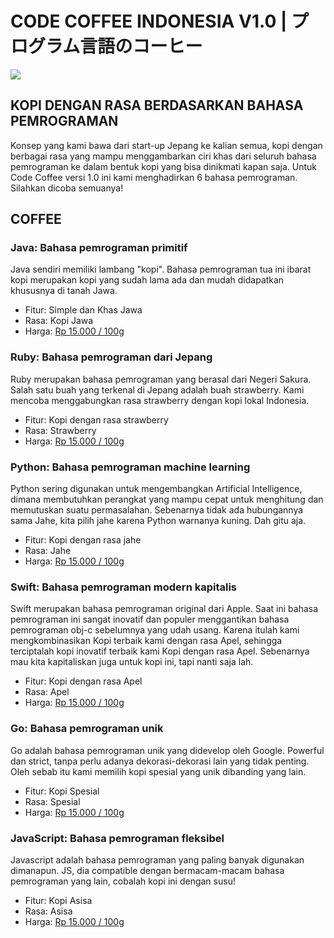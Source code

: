 # CODE COFFEE INDONESIA V1.0 | プログラム言語のコーヒー

![](.resources/main0.jpg)

## KOPI DENGAN RASA BERDASARKAN BAHASA PEMROGRAMAN

Konsep yang kami bawa dari start-up Jepang ke kalian semua, kopi dengan berbagai rasa yang mampu menggambarkan ciri khas dari seluruh bahasa pemrograman ke dalam bentuk kopi yang bisa dinikmati kapan saja. Untuk Code Coffee versi 1.0 ini kami menghadirkan 6 bahasa pemrograman. Silahkan dicoba semuanya!


## COFFEE

### Java: Bahasa pemrograman primitif

Java sendiri memiliki lambang "kopi". Bahasa pemrograman tua ini ibarat kopi merupakan kopi yang sudah lama ada dan mudah didapatkan khususnya di tanah Jawa.

- Fitur: Simple dan Khas Jawa
- Rasa: Kopi Jawa
- Harga: [Rp 15.000 / 100g](https://www.instagram.com/p/B8VEWU1JqS6/?igshid=1qp0aha6qw0xa)

### Ruby: Bahasa pemrograman dari Jepang

Ruby merupakan bahasa pemrograman yang berasal dari Negeri Sakura. Salah satu buah yang terkenal di Jepang adalah buah strawberry. Kami mencoba menggabungkan rasa strawberry dengan kopi lokal Indonesia.

- Fitur: Kopi dengan rasa strawberry
- Rasa: Strawberry
- Harga: [Rp 15.000 / 100g](https://www.instagram.com/p/B8VE-coptrd/?igshid=12rovrtoomna2)

### Python: Bahasa pemrograman machine learning

Python sering digunakan untuk mengembangkan Artificial Intelligence, dimana membutuhkan perangkat yang mampu cepat untuk menghitung dan memutuskan suatu permasalahan. Sebenarnya tidak ada hubungannya sama Jahe, kita pilih jahe karena Python warnanya kuning. Dah gitu aja.

- Fitur: Kopi dengan rasa jahe
- Rasa: Jahe
- Harga: [Rp 15.000 / 100g](https://www.instagram.com/p/B8VD4y9JwfJ/?igshid=18lxau8ud07ux)

### Swift: Bahasa pemrograman modern kapitalis

Swift merupakan bahasa pemrograman original dari Apple. Saat ini bahasa pemrograman ini sangat inovatif dan populer menggantikan bahasa pemrograman obj-c sebelumnya yang udah usang. Karena itulah kami mengkombinasikan Kopi terbaik kami dengan rasa Apel, sehingga terciptalah kopi inovatif terbaik kami Kopi dengan rasa Apel. Sebenarnya mau kita kapitaliskan juga untuk kopi ini, tapi nanti saja lah.

- Fitur: Kopi dengan rasa Apel
- Rasa: Apel
- Harga: [Rp 15.000 / 100g](https://www.instagram.com/p/B8VFM3QJSuU/?igshid=s12bs8mg8xav)

### Go: Bahasa pemrograman unik

Go adalah bahasa pemrograman unik yang didevelop oleh Google. Powerful dan strict, tanpa perlu adanya dekorasi-dekorasi lain yang tidak penting. Oleh sebab itu kami memilih kopi spesial yang unik dibanding yang lain.

- Fitur: Kopi Spesial
- Rasa: Spesial
- Harga: [Rp 15.000 / 100g](https://www.instagram.com/p/B8VEtu-pS7N/?igshid=qnjxlr83n4s9)

### JavaScript: Bahasa pemrograman fleksibel

Javascript adalah bahasa pemrograman yang paling banyak digunakan dimanapun. JS, dia compatible dengan bermacam-macam bahasa pemrograman yang lain, cobalah kopi ini dengan susu!

- Fitur: Kopi Asisa
- Rasa: Asisa
- Harga: [Rp 15.000 / 100g](https://www.instagram.com/p/B8VDUqopVto/?igshid=15fks6vg7zbgy)
